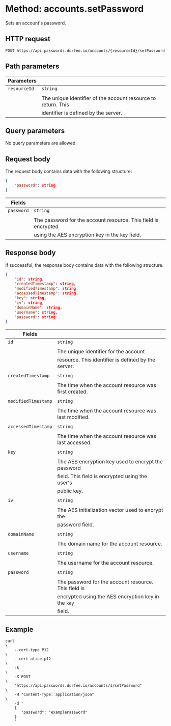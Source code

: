 # Method: accounts.setPassword

Sets an account's password.

## HTTP request

```
POST https://api.passwords.durfee.io/accounts/{resourceId}/setPassword
```

## Path parameters

| Parameters   |                                                               |
|--------------|---------------------------------------------------------------|
| `resourceId` | `string`                                                      |
|              |                                                               |
|              | The unique identifier of the account resource to return. This |
|              | identifier is defined by the server.                          |

## Query parameters

No query parameters are allowed.

## Request body

The request body contains data with the following structure:

```json
{
    "password": string
}
```

| Fields     |                                                                 |
|------------|-----------------------------------------------------------------|
| `password` | `string`                                                        |
|            |                                                                 |
|            | The password for the account resource. This field is encrypted  |
|            | using the AES encryption key in the `key` field.                |

## Response body

If successful, the response body contains data with the following structure.

```json
{
    "id": string,
    "createdTimestamp": string,
    "modifiedTimestamp": string,
    "accessedTimestamp": string,
    "key": string,
    "iv": string,
    "domainName": string,
    "username": string,
    "password": string
}
```

| Fields              |                                                        |
|---------------------|--------------------------------------------------------|
| `id`                | `string`                                               |
|                     |                                                        |
|                     | The unique identifier for the account                  |
|                     | resource. This identifier is defined by the server.    |
|                     |                                                        |
| `createdTimestamp`  | `string`                                               |
|                     |                                                        |
|                     | The time when the account resource was first created.  |
|                     |                                                        |
| `modifiedTimestamp` | `string`                                               |
|                     |                                                        |
|                     | The time when the account resource was last modified.  |
|                     |                                                        |
| `accessedTimestamp` | `string`                                               |
|                     |                                                        |
|                     | The time when the account resource was last accessed.  |
|                     |                                                        |
| `key`               | `string`                                               |
|                     |                                                        |
|                     | The AES encryption key used to encrypt the password    |
|                     | field. This field is encrypted using the user's        |
|                     | public key.                                            |
|                     |                                                        |
| `iv`                | `string`                                               |
|                     |                                                        |
|                     | The AES initialization vector used to encrypt the      |
|                     | password field.                                        |
|                     |                                                        |
| `domainName`        | `string`                                               |
|                     |                                                        |
|                     | The domain name for the account resource.              |
|                     |                                                        |
| `username`          | `string`                                               |
|                     |                                                        |
|                     | The username for the account resource.                 |
|                     |                                                        |
| `password`          | `string`                                               |
|                     |                                                        |
|                     | The password for the account resource. This field is   |
|                     | encrypted using the AES encryption key in the `key`    |
|                     | field.                                                 |

## Example

```
curl                                                                           \
    --cert-type P12                                                            \
    --cert alice.p12                                                           \
    -k                                                                         \
    -X POST                                                                    \
    "https://api.passwords.durfee.io/accounts/1/setPassword"                   \
    -H "Content-Type: application/json"                                        \
    -d '
    {
       "password": "examplePassword"
    }
    '
```

